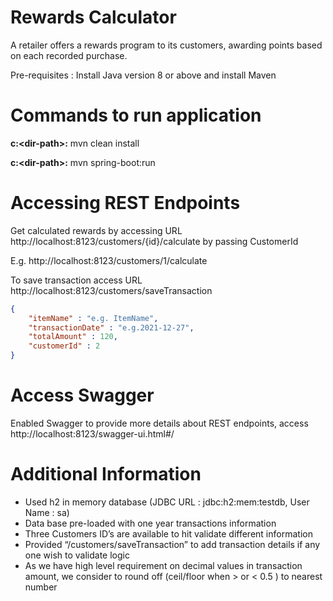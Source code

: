 # Rewards Calculator

A retailer offers a rewards program to its customers, awarding points based on each recorded purchase.

Pre-requisites : Install Java version 8 or above and install Maven

# Commands to run application
**c:\<dir-path>:** mvn clean install

**c:\<dir-path>:** mvn spring-boot:run

# Accessing REST Endpoints

Get calculated rewards by accessing URL http://localhost:8123/customers/{id}/calculate by passing CustomerId

E.g. http://localhost:8123/customers/1/calculate

To save transaction access URL http://localhost:8123/customers/saveTransaction
```json
{
    "itemName" : "e.g. ItemName",
    "transactionDate" : "e.g.2021-12-27",
    "totalAmount" : 120,
    "customerId" : 2
}
```


# Access Swagger

Enabled Swagger to provide more details about REST endpoints, access http://localhost:8123/swagger-ui.html#/

# Additional Information
* Used h2 in memory database (JDBC URL : jdbc:h2:mem:testdb, User Name : sa)
* Data base pre-loaded with one year transactions information
* Three Customers ID’s are available to hit validate different information
* Provided “/customers/saveTransaction” to add transaction details if any one wish to validate logic
* As we have high level requirement on decimal values in transaction amount, we consider to round off (ceil/floor when > or < 0.5 ) to nearest number


